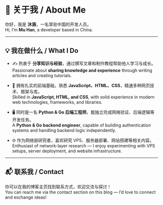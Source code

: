 # 👋 关于我 / About Me

你好，我是 **沐涵**，一名常驻中国的开发人员。  
Hi, I’m **Mu Han**, a developer based in China.

---

## 💡 我在做什么 / What I Do
- ✍️ 热衷于 **分享知识与经验**，通过撰写文章和制作教程帮助他人学习与成长。  
  Passionate about **sharing knowledge and experience** through writing articles and creating tutorials.

- 🔧 拥有扎实的前端基础，熟悉 **JavaScript、HTML、CSS**，精通多种网页技术、框架与库。  
  Skilled in **JavaScript, HTML, and CSS**, with solid experience in modern web technologies, frameworks, and libraries.

- 🖥️ 同时是一名 **Python & Go 后端工程师**，能独立完成网络验证、后端逻辑等开发任务。  
  A **Python & Go backend engineer**, capable of building authentication systems and handling backend logic independently.

- 🌐 作为网络层研究者，喜欢研究 VPS、服务器部署、网站搭建等相关内容。  
  Enthusiast of network-layer research — I enjoy experimenting with VPS setups, server deployment, and website infrastructure.

---

## 📬 联系我 / Contact
你可以在我的博客主页找到联系方式，欢迎交流与探讨！  
You can reach me via the contact section on this blog — I’d love to connect and exchange ideas!
